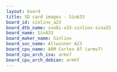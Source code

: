 ```yaml
---
layout: board
title: SD card images - SinA33
board_id: sinlinx_a23
board_dtb_name: sun8i-a33-sinlinx-sina33
board_name: SinA33
board_maker_name: Sinlinx
board_soc_name: Allwinner A23
board_cpu_name: ARM Cortex A7 (armv7)
board_cpu_arch_isa: armv7
board_cpu_arch_debian: armhf
---
```

